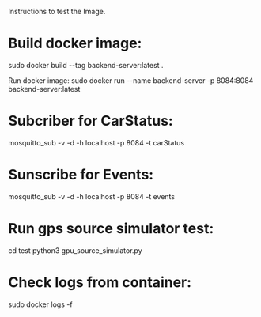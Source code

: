 Instructions to test the Image. 

Build docker image: 
==================
sudo docker build --tag backend-server:latest .

Run docker image: sudo docker run --name backend-server -p 8084:8084 backend-server:latest

Subcriber for CarStatus:
=======================
mosquitto_sub -v -d -h localhost -p 8084 -t carStatus

Sunscribe for Events:
====================
mosquitto_sub -v -d -h localhost -p 8084 -t events

Run gps source simulator test:
=============================
cd test
python3 gpu_source_simulator.py

Check logs from container:
=========================
sudo docker logs -f <container-id>






